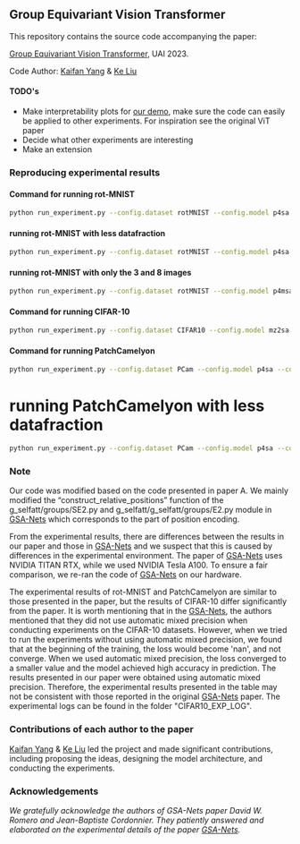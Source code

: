 ## Group Equivariant Vision Transformer

This repository contains the source code accompanying the paper:

 [Group Equivariant Vision Transformer](https://openreview.net/forum?id=uVG_7x41bN),  UAI 2023.
 
 Code Author: [Kaifan Yang](https://github.com/ZJUCDSYangKaifan/) & [Ke Liu](https://github.com/zjuKeLiu)

#### TODO's
- Make interpretability plots for [our demo](demo/demo_only_3_and_8.ipynb), make sure the code can easily be applied to other experiments. For inspiration see the original ViT paper
- Decide what other experiments are interesting
- Make an extension

### Reproducing experimental results

#### Command for running rot-MNIST
```bash
python run_experiment.py --config.dataset rotMNIST --config.model p4sa --config.norm_type LayerNorm --config.attention_type Local --config.activation_function Swish --config.patch_size 9 --config.dropout_att 0.1 --config.dropout_values 0.1 --config.whitening_scale 1.41421356 --config.epochs 300 --config.optimizer Adam --config.lr 0.001 --config.optimizer_momentum 0.9 --config.scheduler constants --config.sched_decay_steps='(1000,)' --config.sched_decay_factor 1.0 --config.weight_decay 0.0001 --config.batch_size 8 --config.device cuda --config.seed 0 --config.comment ''
```
#### running rot-MNIST with less datafraction
```bash
python run_experiment.py --config.dataset rotMNIST --config.model p4sa --config.norm_type LayerNorm --config.attention_type Local --config.activation_function Swish --config.patch_size 9 --config.dropout_att 0.1 --config.dropout_values 0.1 --config.whitening_scale 1.41421356 --config.epochs 300 --config.optimizer Adam --config.lr 0.001 --config.optimizer_momentum 0.9 --config.scheduler constants --config.sched_decay_steps='(1000,)' --config.sched_decay_factor 1.0 --config.weight_decay 0.0001 --config.batch_size 8 --config.device cuda --config.seed 0 --config.comment '' --config.data_fraction 0.1
```
#### running rot-MNIST with only the 3 and 8 images
```bash
python run_experiment.py --config.dataset rotMNIST --config.model p4msa --config.norm_type LayerNorm --config.attention_type Local --config.activation_function Swish --config.patch_size 9 --config.dropout_att 0.1 --config.dropout_values 0.1 --config.whitening_scale 1.41421356 --config.epochs 300 --config.optimizer Adam --config.lr 0.001 --config.optimizer_momentum 0.9 --config.scheduler constants --config.sched_decay_steps='(1000,)' --config.sched_decay_factor 1.0 --config.weight_decay 0.0001 --config.batch_size 8 --config.device cuda --config.seed 0 --config.comment '' --config.only_3_and_8 True
```
#### Command for running  CIFAR-10
```bash
python run_experiment.py --config.dataset CIFAR10 --config.model mz2sa --config.norm_type LayerNorm --config.attention_type Local --config.activation_function Swish --config.patch_size 5 --config.dropout_att 0.1 --config.dropout_values 0.0 --config.whitening_scale 1.41421356 --config.epochs 350 --config.optimizer SGD --config.lr=0.01 --config.optimizer_momentum 0.9 --config.scheduler linear_warmup_cosine --config.sched_decay_steps='(1000,)' --config.sched_decay_factor 1.0 --config.weight_decay 0.0001 --config.batch_size 24 --config.device cuda --config.seed 0 --config.comment ""
```

#### Command for running PatchCamelyon
```bash
python run_experiment.py --config.dataset PCam --config.model p4sa --config.norm_type LayerNorm --config.attention_type Local --config.activation_function Swish --config.patch_size 5 --config.dropout_att 0.1 --config.dropout_values 0.1 --config.whitening_scale 1.41421356 --config.epochs 100 --config.optimizer SGD --config.lr 0.01 --config.optimizer_momentum 0.9 --config.scheduler linear_warmup_cosine --config.sched_decay_steps='(1000,)' --config.sched_decay_factor 1.0 --config.weight_decay 0.0001 --config.batch_size 16 --config.device cuda --config.seed 0 --config.comment ""
```
# running PatchCamelyon with less datafraction
```bash
python run_experiment.py --config.dataset PCam --config.model p4sa --config.norm_type LayerNorm --config.attention_type Local --config.activation_function Swish --config.patch_size 5 --config.dropout_att 0.1 --config.dropout_values 0.1 --config.whitening_scale 1.41421356 --config.epochs 100 --config.optimizer SGD --config.lr 0.01 --config.optimizer_momentum 0.9 --config.scheduler linear_warmup_cosine --config.sched_decay_steps='(1000,)' --config.sched_decay_factor 1.0 --config.weight_decay 0.0001 --config.batch_size 16 --config.device cuda --config.seed 0 --config.comment "" --config.data_fraction 0.001
```

### Note
Our code was modified based on the code presented in paper A. We mainly modified the “construct_relative_positions” function of the g_selfatt/groups/SE2.py and g_selfatt/g_selfatt/groups/E2.py module in [GSA-Nets](https://github.com/dwromero/g_selfatt) which corresponds to the part of position encoding. 

From the experimental results, there are differences between the results in our paper and those in [GSA-Nets](https://openreview.net/forum?id=JkfYjnOEo6M) and we suspect that this is caused by differences in the experimental environment. The paper of [GSA-Nets](https://openreview.net/forum?id=JkfYjnOEo6M) uses NVIDIA TITAN RTX, while we used NVIDIA Tesla A100. To ensure a fair comparison, we re-ran the code of [GSA-Nets](https://openreview.net/forum?id=JkfYjnOEo6M) on our hardware. 

The experimental results of rot-MNIST and PatchCamelyon are similar to those presented in the paper, but the results of CIFAR-10 differ significantly from the paper. It is worth mentioning that in the [GSA-Nets](https://openreview.net/forum?id=JkfYjnOEo6M), the authors mentioned that they did not use automatic mixed precision when conducting experiments on the CIFAR-10 datasets. However, when we tried to run the experiments without using automatic mixed precision, we found that at the beginning of the training, the loss would become 'nan', and not converge. When we used automatic mixed precision, the loss converged to a smaller value and the model achieved high accuracy in prediction. The results presented in our paper were obtained using automatic mixed precision. Therefore, the experimental results presented in the table may not be consistent with those reported in the original [GSA-Nets](https://openreview.net/forum?id=JkfYjnOEo6M) paper. The experimental logs can be found in the folder "CIFAR10_EXP_LOG".

### Contributions of each author to the paper

[Kaifan Yang](https://github.com/ZJUCDSYangKaifan) & [Ke Liu](https://github.com/zjuKeLiu) led the project and made significant contributions, including proposing the ideas, designing the model architecture, and conducting the experiments.
### Acknowledgements
*We gratefully acknowledge the authors of GSA-Nets paper David W. Romero and Jean-Baptiste Cordonnier.  They patiently answered and elaborated on the experimental details of the paper [GSA-Nets](https://openreview.net/forum?id=JkfYjnOEo6M).*
